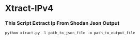 # Xtract-IPv4
### This Script Extract Ip From Shodan Json Output

``` shell script
python xtract.py -l path_to_json_file -o path_to_output_file
```
